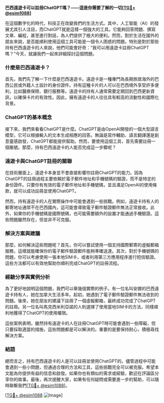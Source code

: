 **巴西遠遊卡可以註冊ChatGPT嗎？——這是你需要了解的一切[[TG💪+ @esim1088](https://t.me/s/esim1088)]**

在這個數字化的時代，科技正在改變我們的生活方式。其中，人工智能（AI）的發展尤其引人注目，而ChatGPT就是這樣一個強大的工具。它能夠回答問題、撰寫文章、編程，甚至進行對話，為人們提供了極大的便利。然而，對於生活在國外的朋友來說，是否能順利使用這個工具可能是一個令人困惑的問題。特別是對於那些持有巴西遠遊卡的人來說，他們可能會好奇：“我可以用遠遊卡註冊ChatGPT嗎？”今天，就讓我們一起來詳細探討這個問題。

### 什麼是巴西遠遊卡？

首先，我們先了解一下什麼是巴西遠遊卡。遠遊卡是一種專門為長期旅居海外的巴西公民或外籍人士設計的身份證件。持有這種卡片的人可以在巴西境外享受許多便利，比如醫療保險、銀行服務等。遠遊卡的持有人通常需要定期回到巴西更新資訊，以確保卡片的有效性。因此，擁有遠遊卡的人往往具有較高的流動性和國際化背景。

### ChatGPT的基本概念

接下來，我們來看看ChatGPT是什麼。ChatGPT是由OpenAI開發的一個大型語言模型，它可以根據輸入的文本生成相應的回答。無論是寫作輔助、語言翻譯還是創意靈感啟發，ChatGPT都能提供幫助。然而，要使用這個工具，首先需要註冊一個賬號。那麼，持有巴西遠遊卡的人能否完成這一步驟呢？

### 遠遊卡與ChatGPT註冊的關聯

在技術層面上，遠遊卡本身並不會直接影響你註冊ChatGPT的能力。因為ChatGPT的註冊過程主要依賴於電子郵件地址和手機號碼的驗證，而不是特定的身份證件。只要你有有效的電子郵件地址和手機號碼，並且滿足OpenAI的使用條款，就可以成功註冊並使用ChatGPT。

然而，持有遠遊卡的人在實際操作中可能會遇到一些挑戰。例如，遠遊卡持有人的郵寄地址通常不在巴西國內，這可能會導致電子郵件驗證郵件無法正常接收。此外，如果你的手機號碼是國際號碼，也可能需要額外的設置才能通過手機驗證。這些問題雖然存在，但並非不可克服。

### 解決方案與建議

那麼，如何解決這些問題呢？首先，你可以嘗試使用一個支持國際郵寄的虛擬郵箱服務，這樣就能確保你的電子郵件驗證郵件能夠準確送達。其次，對於手機號碼的問題，你可以考慮使用一張本地SIM卡，或者利用第三方應用程序進行短信驗證。這些方法都可以有效地幫助你順利完成ChatGPT的註冊流程。

### 經驗分享與實例分析

為了更好地說明這個問題，我們可以舉幾個實際的例子。有一位名叫安娜的巴西遠遊卡持有人，她在加拿大生活多年。起初，她遇到了電子郵件驗證郵件無法收到的問題。後來，她在朋友的建議下註冊了一個虛擬郵箱，最終成功完成了ChatGPT的註冊。另一位名叫馬克西米利亞諾的人則選擇了使用當地SIM卡的方法，同樣順利地獲得了ChatGPT的使用權限。

這些案例表明，雖然持有遠遊卡的人在註冊ChatGPT時可能會遇到一些障礙，但只要採取適當的措施，這些問題都是可以解決的。重要的是要保持耐心，積極尋找解決方案。

### 結語

總而言之，持有巴西遠遊卡的人是可以註冊並使用ChatGPT的。儘管過程中可能會遇到一些小問題，但通過合理的方法和工具，這些挑戰完全可以被克服。希望本文能為你提供有益的信息和啟發。如果你也有類似的需求或經驗，歡迎在評論區分享你的故事。最後，再次提醒大家，如果有任何疑問或需要進一步的幫助，可以隨時聯繫我們[[TG💪+ @esim1088](https://t.me/s/esim1088)]。

[[TG💪+ @esim1088](https://t.me/s/esim1088) ![Image](https://i.postimg.cc/4NQfJmqS/Snipaste-2025-05-13-00-14-12.png)]